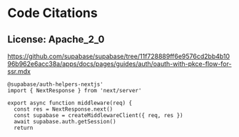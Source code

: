 # Code Citations

## License: Apache_2_0
https://github.com/supabase/supabase/tree/11f728889ff6e9576cd2bb4b1096b962e6acc38a/apps/docs/pages/guides/auth/oauth-with-pkce-flow-for-ssr.mdx

```
@supabase/auth-helpers-nextjs'
import { NextResponse } from 'next/server'

export async function middleware(req) {
  const res = NextResponse.next()
  const supabase = createMiddlewareClient({ req, res })
  await supabase.auth.getSession()
  return
```

